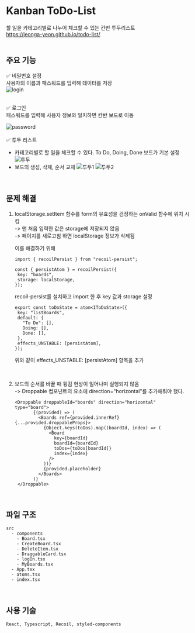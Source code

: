 # Kanban ToDo-List

할 일을 카테고리별로 나누어 체크할 수 있는 칸반 투두리스트  
https://jeonga-yeon.github.io/todo-list/
<br />
<br />

## 주요 기능

✅ 비밀번호 설정  
사용자의 이름과 패스워드를 입력해 데이터를 저장  
![login](https://user-images.githubusercontent.com/76932302/184075049-ebec6671-9eff-45c8-bf2c-d57f243e70e2.gif)

<br />
✅ 로그인    
<br />
패스워드를 입력해 사용자 정보와 일치하면 칸반 보드로 이동

![password](https://user-images.githubusercontent.com/76932302/184075488-d8ba67be-c509-485a-86d6-ab5512adaeaf.gif)
<br />  
✅ 투두 리스트

- 카테고리별로 할 일을 체크할 수 있다. To Do, Doing, Done 보드가 기본 설정
  ![투두](https://user-images.githubusercontent.com/76932302/184078726-bad30cf9-8e9f-46b1-9841-02c94e0d30eb.gif)
- 보드의 생성, 삭제, 순서 교체
  ![투두1](https://user-images.githubusercontent.com/76932302/184087475-3c711b08-ded2-4653-bcbb-f9107d88c979.gif)
  ![투두2](https://user-images.githubusercontent.com/76932302/184087707-65473203-82e7-43c6-8deb-af55770ee97d.gif)

<br />

## 문제 해결

1. localStorage.setItem 함수를 form의 유효성을 검정하는 onValid 함수에 위치 시킴  
   -> 맨 처음 입력한 값은 storage에 저장되지 않음  
   -> 페이지를 새로고침 하면 localStorage 정보가 삭제됨

   이를 해결하기 위해

   ```
   import { recoilPersist } from "recoil-persist";

   const { persistAtom } = recoilPersist({
    key: "boards",
    storage: localStorage,
   });
   ```

   recoil-persist를 설치하고 import 한 후 key 값과 storage 설정

   ```
   export const toDoState = atom<IToDoState>({
    key: "listBoards",
    default: {
      "To Do": [],
      Doing: [],
      Done: [],
    },
    effects_UNSTABLE: [persistAtom],
   });
   ```

   위와 같이 effects_UNSTABLE: [persistAtom] 항목을 추가

   <br />

2. 보드의 순서를 바꿀 때 튕김 현상이 일어나며 실행되지 않음  
   -> Droppable 컴포넌트의 요소에 direction="horizontal"를 추가해줘야 했다.
   ```
   <Droppable droppableId="boards" direction="horizontal" type="board">
          {(provided) => (
            <Boards ref={provided.innerRef} {...provided.droppableProps}>
              {Object.keys(toDos).map((boardId, index) => (
                <Board
                  key={boardId}
                  boardId={boardId}
                  toDos={toDos[boardId]}
                  index={index}
                />
              ))}
              {provided.placeholder}
            </Boards>
          )}
    </Droppable>
   ```

<br />

## 파일 구조

    src
      - components
        - Board.tsx
        - CreateBoard.tsx
        - DeleteItem.tsx
        - DraggableCard.tsx
        - logIn.tsx
        - MyBoards.tsx
      - App.tsx
      - atoms.tsx
      - index.tsx

<br />

## 사용 기술

```
React, Typescript, Recoil, styled-components
```

<br />
